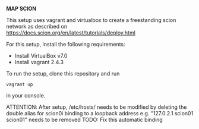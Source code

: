**MAP SCION**

This setup uses vagrant and virtualbox to create a freestanding scion network as described on https://docs.scion.org/en/latest/tutorials/deploy.html

For this setup, install the following requirements:
- Install VirtualBox v7.0
- Install vagrant 2.4.3

To run the setup, clone this repository and run 
```console
vagrant up
```
in your console.

ATTENTION:
After setup, /etc/hosts/ needs to be modified by deleting the double alias for scion0i binding to a loopback address
e.g. "127.0.2.1 scion01 scion01" needs to be removed
TODO: Fix this automatic binding
